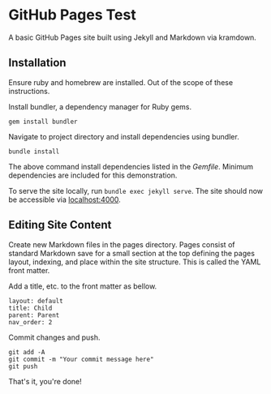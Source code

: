 # GitHub Pages Test

A basic GitHub Pages site built using Jekyll and Markdown via kramdown.

## Installation

Ensure ruby and homebrew are installed. Out of the scope of these instructions.

Install bundler, a dependency manager for Ruby gems.

`gem install bundler`

Navigate to project directory and install dependencies using bundler.

`bundle install`

The above command install dependencies listed in the *Gemfile*. Minimum dependencies are included for this demonstration.

To serve the site locally, run `bundle exec jekyll serve`. The site should now be accessible via [localhost:4000](http://localhost:4000).

## Editing Site Content

Create new Markdown files in the pages directory. Pages consist of standard Markdown save for a small section at the top defining the pages layout, indexing, and place within the site structure. This is called the YAML front matter.

Add a title, etc. to the front matter as bellow.

```
layout: default
title: Child
parent: Parent
nav_order: 2
```

Commit changes and push.

```
git add -A
git commit -m "Your commit message here"
git push
```

That's it, you're done!
